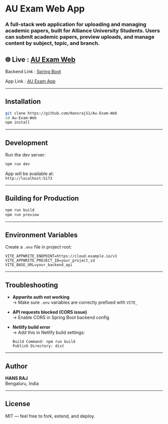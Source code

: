 # AU Exam Web App
<h3>A full-stack web application for uploading and managing academic papers, built for Alliance University Students. Users can submit academic papers, preview uploads, and manage content by subject, topic, and branch.</h3>

## 🌐 Live : [AU Exam Web](https://auexamapp.tech/)  
Backend Link : [Spring Boot](https://github.com/HansrajS1/Au-Exam-App-backend)

App Link : [AU Exam App](https://github.com/HansrajS1/Au-Exam-App)

---

##  Installation

```bash
git clone https://github.com/HansrajS1/Au-Exam-Web
cd Au-Exam-Web
npm install
```

---

##  Development

Run the dev server:  
```bash
npm run dev
```

App will be available at:  
`http://localhost:5173`

---

##  Building for Production

```bash
npm run build
npm run preview
```

---

##  Environment Variables

Create a `.env` file in project root:

```env
VITE_APPWRITE_ENDPOINT=https://cloud.example.io/v1
VITE_APPWRITE_PROJECT_ID=your_project_id
VITE_BASE_URL=your_backend_api
```

---

## Troubleshooting

- **Appwrite auth not working**  
  → Make sure `.env` variables are correctly prefixed with `VITE_`  

- **API requests blocked (CORS issue)**  
  → Enable CORS in Spring Boot backend config  

- **Netlify build error**  
  → Add this in Netlify build settings:  
  ```
  Build Command: npm run build
  Publish Directory: dist
  ```

---

## Author

**HANS RAJ**  
Bengaluru, India  

---

## License

MIT — feel free to fork, extend, and deploy.  

